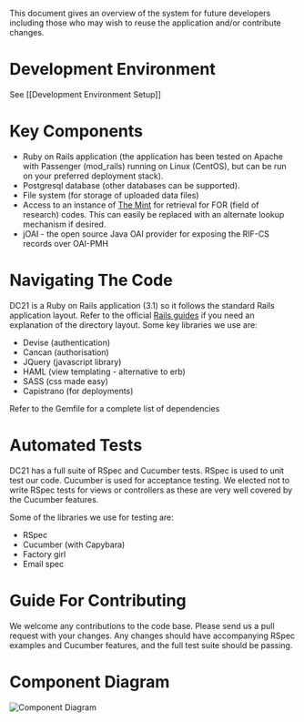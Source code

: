 This document gives an overview of the system for future developers including those who may wish to reuse the application and/or contribute changes.

# Development Environment
See [[Development Environment Setup]]

# Key Components
* Ruby on Rails application (the application has been tested on Apache with Passenger (mod_rails) running on Linux (CentOS), but can be run on your preferred deployment stack).
* Postgresql database (other databases can be supported).
* File system (for storage of uploaded data files)
* Access to an instance of [The Mint](https://sites.google.com/site/redboxmint/) for retrieval for FOR (field of research) codes. This can easily be replaced with an alternate lookup mechanism if desired.
* jOAI - the open source Java OAI provider for exposing the RIF-CS records over OAI-PMH

# Navigating The Code
DC21 is a Ruby on Rails application (3.1) so it follows the standard Rails application layout. Refer to the official [Rails guides](http://guides.rubyonrails.org/) if you need an explanation of the directory layout.
Some key libraries we use are:
* Devise (authentication)
* Cancan (authorisation)
* JQuery (javascript library)
* HAML (view templating - alternative to erb)
* SASS (css made easy)
* Capistrano (for deployments)

Refer to the Gemfile for a complete list of dependencies

# Automated Tests
DC21 has a full suite of RSpec and Cucumber tests. RSpec is used to unit test our code. Cucumber is used for acceptance testing. We elected not to write RSpec tests for views or controllers as these are very well covered by the Cucumber features. 

Some of the libraries we use for testing are:
* RSpec
* Cucumber (with Capybara)
* Factory girl
* Email spec

# Guide For Contributing
We welcome any contributions to the code base. Please send us a pull request with your changes. Any changes should have accompanying RSpec examples and Cucumber features, and the full test suite should be passing.

# Component Diagram
![Component Diagram](https://raw.github.com/IntersectAustralia/dc21/master/doc/DC21_components.png)